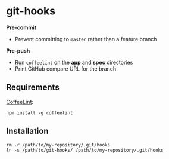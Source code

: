 # git-hooks

**Pre-commit**
  - Prevent committing to `master` rather than a feature branch

**Pre-push**
  - Run `coffeelint` on the **app** and **spec** directories
  - Print GitHub compare URL for the branch

## Requirements

[CoffeeLint](http://www.coffeelint.org):
```
npm install -g coffeelint
```

## Installation

```
rm -r /path/to/my-repository/.git/hooks
ln -s /path/to/git-hooks/ /path/to/my-repository/.git/hooks
```
